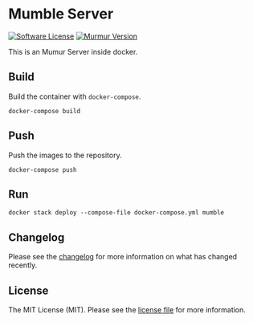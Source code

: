 # Mumble Server

[![Software License][ico-license]](LICENSE.md)
[![Murmur Version][ico-version]](https://wiki.mumble.info/wiki/Main_Page)

This is an Mumur Server inside docker.

## Build

Build the container with `docker-compose`.

    docker-compose build
    
## Push

Push the images to the repository.

    docker-compose push
    
## Run

    docker stack deploy --compose-file docker-compose.yml mumble

## Changelog

Please see the [changelog](CHANGELOG.md) for more information on what has changed recently.

## License

The MIT License (MIT). Please see the [license file](LICENSE.md) for more information.

[ico-license]: https://img.shields.io/badge/license-MIT-brightgreen.svg?style=flat-square
[ico-version]: https://img.shields.io/badge/version-1.3.0--rc1-brightgreen.svg?style=flat-square
